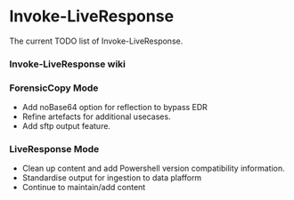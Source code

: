 # Invoke-LiveResponse
The current TODO list of Invoke-LiveResponse.

### Invoke-LiveResponse wiki

### ForensicCopy Mode
* Add noBase64 option for reflection to bypass EDR
* Refine artefacts for additional usecases.
* Add sftp output feature.

### LiveResponse Mode
* Clean up content and add Powershell version compatibility information.
* Standardise output for ingestion to data plafform
* Continue to maintain/add content
